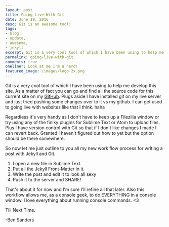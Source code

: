 ```yaml
---
layout: post
title: Going Live With Git
date: June 19, 2016
desc: Git is an awesome tool!
tags:
- blog,
- update,
- awesome,
- jekyll
excerpt: Git is a very cool tool of which I have been using to help me develop this site.
permalink: going-live-with-git
comments: true
oneliner: Look at me I'm a nerd!
featured_image: /images/logo-2x.png
---
```

Git is a very cool tool of which I have been using to help me develop this site. As a matter of fact
you can go and find all the source code for this current site on my [GitHub](https://github.com/bensanders/).
Plugs aside I have installed git on my live server and just tried pushing some changes over to it vs my github. I can get used to going live with websites like that I think. haha

Regardless it's very handy as I don't have to keep up a Filezilla window or try using any of the finiky plugins for Sublime Text or Atom to upload files. Plus I have version control with Git so that if I don't like changes I made I can revert back. Granted I haven't figured out
how to yet but the option should be there somewhere.

So now let me just outline to you all my new work flow process for writing a post with Jekyll and Git.

1. I open a new file in Sublime Text.
2. Put all the Jekyll Front-Matter in it.
3. Write the post and edit it to look all sexy
4. Push it to the server and SHARE!

That's about it for now and I'm sure I'll refine all that later. Also this workflow allows me, as a console geek, to do
EVERYTHING in a console window. I love everything about running console commands. <3

Till Next Time.

-Ben Sanders
